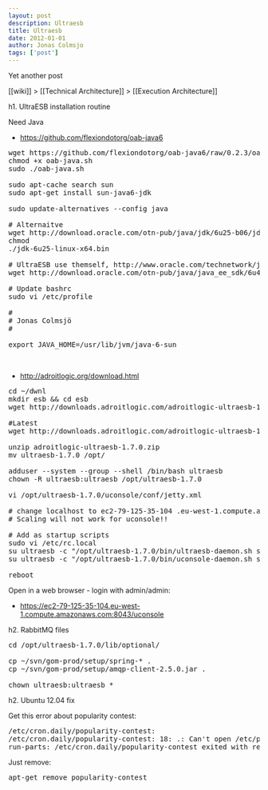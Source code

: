 ```yaml
---
layout: post
description: Ultraesb
title: Ultraesb
date: 2012-01-01
author: Jonas Colmsjo
tags: ['post']
---
```


Yet another post





[[wiki]] > [[Technical Architecture]] > [[Execution Architecture]]

h1. UltraESB installation routine


Need Java
* https://github.com/flexiondotorg/oab-java6

<pre>
wget https://github.com/flexiondotorg/oab-java6/raw/0.2.3/oab-java.sh -O oab-java.sh
chmod +x oab-java.sh
sudo ./oab-java.sh

sudo apt-cache search sun
sudo apt-get install sun-java6-jdk

sudo update-alternatives --config java

# Alternaitve
wget http://download.oracle.com/otn-pub/java/jdk/6u25-b06/jdk-6u25-linux-x64.bin
chmod
./jdk-6u25-linux-x64.bin

# UltraESB use themself, http://www.oracle.com/technetwork/java/javaee/downloads/java-ee-sdk-6u3-jdk-6u29-downloads-523388.html
wget http://download.oracle.com/otn-pub/java/java_ee_sdk/6u4/java_ee_sdk-6u4-jdk-linux-x64.sh

# Update bashrc
sudo vi /etc/profile

#
# Jonas Colmsjö
#

export JAVA_HOME=/usr/lib/jvm/java-6-sun


</pre>


* http://adroitlogic.org/download.html

<pre>
cd ~/dwnl
mkdir esb && cd esb
wget http://downloads.adroitlogic.com/adroitlogic-ultraesb-1.7.0.zip

#Latest
wget http://downloads.adroitlogic.com/adroitlogic-ultraesb-1.7.1.zip

unzip adroitlogic-ultraesb-1.7.0.zip
mv ultraesb-1.7.0 /opt/

adduser --system --group --shell /bin/bash ultraesb
chown -R ultraesb:ultraesb /opt/ultraesb-1.7.0

vi /opt/ultraesb-1.7.0/uconsole/conf/jetty.xml 

# change localhost to ec2-79-125-35-104 .eu-west-1.compute.amazonaws.com etc. Do not change the password
# Scaling will not work for uconsole!!

# Add as startup scripts
sudo vi /etc/rc.local
su ultraesb -c "/opt/ultraesb-1.7.0/bin/ultraesb-daemon.sh start > /dev/null 2>&1"
su ultraesb -c "/opt/ultraesb-1.7.0/bin/uconsole-daemon.sh start > /dev/null 2>&1"

reboot
</pre>


Open in a web browser - login with admin/admin:
* https://ec2-79-125-35-104.eu-west-1.compute.amazonaws.com:8043/uconsole


h2. RabbitMQ files

<pre>
cd /opt/ultraesb-1.7.0/lib/optional/

cp ~/svn/gom-prod/setup/spring-* .
cp ~/svn/gom-prod/setup/amqp-client-2.5.0.jar .

chown ultraesb:ultraesb *
</pre>


h2. Ubuntu 12.04 fix

Get this error about popularity contest:

<pre>
/etc/cron.daily/popularity-contest:
/etc/cron.daily/popularity-contest: 18: .: Can't open /etc/popularity-contest.conf
run-parts: /etc/cron.daily/popularity-contest exited with return code 2
</pre>

Just remove:
<pre>
apt-get remove popularity-contest
</pre>
